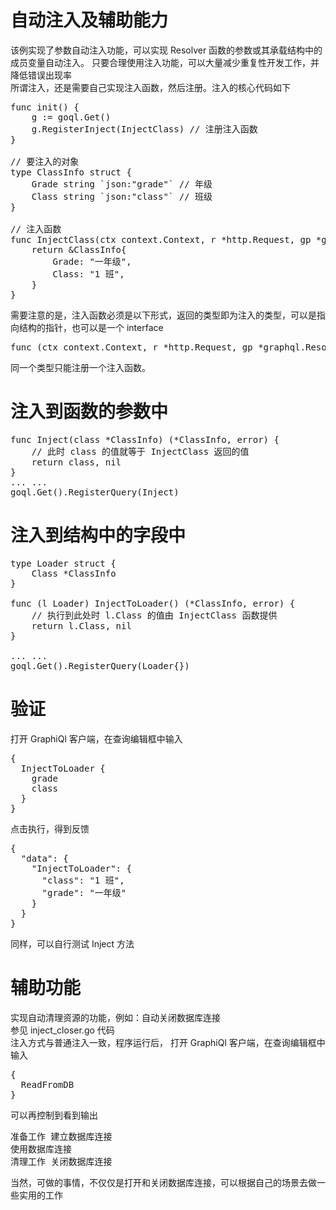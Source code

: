 # 自动注入及辅助能力
该例实现了参数自动注入功能，可以实现 Resolver 函数的参数或其承载结构中的成员变量自动注入。
只要合理使用注入功能，可以大量减少重复性开发工作，并降低错误出现率
<br>
所谓注入，还是需要自己实现注入函数，然后注册。注入的核心代码如下
<pre>
func init() {
    g := goql.Get()
    g.RegisterInject(InjectClass) // 注册注入函数
}

// 要注入的对象
type ClassInfo struct {
    Grade string `json:"grade"` // 年级
    Class string `json:"class"` // 班级
}

// 注入函数
func InjectClass(ctx context.Context, r *http.Request, gp *graphql.ResolveParams) *ClassInfo {
    return &ClassInfo{
        Grade: "一年级",
        Class: "1 班",
    }
}
</pre>
需要注意的是，注入函数必须是以下形式，返回的类型即为注入的类型，可以是指向结构的指针，也可以是一个 interface
<pre>
func (ctx context.Context, r *http.Request, gp *graphql.ResolveParams) *YourType {
</pre>
同一个类型只能注册一个注入函数。

# 注入到函数的参数中
<pre>
func Inject(class *ClassInfo) (*ClassInfo, error) {
    // 此时 class 的值就等于 InjectClass 返回的值
	return class, nil
}
... ...
goql.Get().RegisterQuery(Inject)
</pre>

# 注入到结构中的字段中
<pre>
type Loader struct {
	Class *ClassInfo
}

func (l Loader) InjectToLoader() (*ClassInfo, error) {
    // 执行到此处时 l.Class 的值由 InjectClass 函数提供
	return l.Class, nil
}

... ...
goql.Get().RegisterQuery(Loader{})
</pre>

# 验证
打开 GraphiQl 客户端，在查询编辑框中输入
<pre>
{
  InjectToLoader {
    grade
    class
  }
}
</pre>
点击执行，得到反馈
<pre>
{
  "data": {
    "InjectToLoader": {
      "class": "1 班",
      "grade": "一年级"
    }
  }
}
</pre>

同样，可以自行测试 Inject 方法

# 辅助功能
实现自动清理资源的功能，例如：自动关闭数据库连接<br>
参见 inject_closer.go 代码<br>
注入方式与普通注入一致，程序运行后，
打开 GraphiQl 客户端，在查询编辑框中输入
<pre>
{
  ReadFromDB
}
</pre>
可以再控制到看到输出
<pre>
准备工作 建立数据库连接
使用数据库连接
清理工作 关闭数据库连接
</pre>

当然，可做的事情，不仅仅是打开和关闭数据库连接，可以根据自己的场景去做一些实用的工作